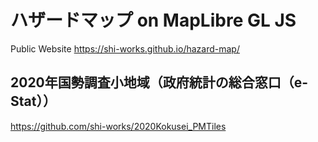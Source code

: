 # ハザードマップ on MapLibre GL JS
Public Website
https://shi-works.github.io/hazard-map/

## 2020年国勢調査小地域（政府統計の総合窓口（e-Stat））
https://github.com/shi-works/2020Kokusei_PMTiles
